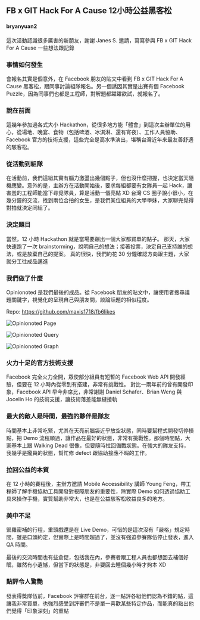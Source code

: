 ## FB x GIT Hack For A Cause 12小時公益黑客松

#### bryanyuan2

這次活動認識很多厲害的新朋友，謝謝 Janes S. 邀請，寫寫參與 FB x GIT Hack For A Cause 一些想法跟記錄

### 事情如何發生
會報名其實是個意外，在 Facebook 朋友的貼文中看到 FB x GIT Hack For A Cause 黑客松，跟同事討論組隊報名。另一個誘因其實是出賽有個 Facebook Puzzle，因為同事們也都是工程師，對解題都躍躍欲試，就報名了。

### 說在前面
這幾年參加過各式大小 Hackathon，從很多地方能「體會」到這次主辦單位的用心，從場地、晚宴、食物（包括啤酒、冰淇淋、還有宵夜）、工作人員協助、Facebook 官方的技術支援，這些完全是高水準演出，堪稱台灣近年來最友善舒適的駭客松。

### 從活動到組隊
在活動前，我們這組其實有腦力激盪出幾個點子，但也沒什麼把握，也決定當天隨機應變。意外的是，主辦方在活動開始後，要求每組都要有女隊員一起 Hack，讓害羞的工程師能當下尋覓隊員，算是活動一個亮點 XD
台灣 CS 圈子說小很小，在幾分鐘的交流，找到兩位合拍的女生，是我們某位組員的大學學妹，大家聊完覺得對拍就決定同組了。

### 決定題目
當然，12 小時 Hackathon 就是當場要蹦出一個大家都買單的點子。
那天，大家快速跑了一次 brainstorming，說明自己的想法；接著投票，決定自己支持誰的想法，或是放棄自己的提案。
真的很快，我們約花 30 分鐘確認方向跟主題，大家就分工往成品邁進

### 我們做了什麼
Opinionoted 是我們最後的成品。從 Facebook 朋友的貼文中，讓使用者搜尋議題關鍵字，視覺化的呈現自己與朋友間，談論話題的相似程度。

Repo: https://github.com/maxis1718/fb6likes

![Opinionoted Page](https://raw.githubusercontent.com/maxis1718/fb6likes/master/screenshots/opinionoted_1.jpg "Opinionoted Page")

![Opinionoted Query](https://raw.githubusercontent.com/maxis1718/fb6likes/master/screenshots/opinionoted_2.jpg "Opinionoted Query")

![Opinionoted Graph](https://raw.githubusercontent.com/maxis1718/fb6likes/master/screenshots/opinionoted_3.jpg "Opinionoted Graph")


### 火力十足的官方技術支援
Facebook 完全火力全開，眾使部分組員有短暫的 Facebook Web API 開發經驗，但要在 12 小時內從零到有搭建，非常有挑戰性。
對比一兩年前的曾有開發印象，Facebook API 早今非席比，非常謝謝 Daniel Schafer、Brian Weng 與 Jocelin Ho 的技術支援，讓技術落差能無縫接軌

### 最大的敵人是時間，最強的夥伴是隊友
時間基本上非常吃緊，尤其在天亮前腦袋近乎放空狀態，同時要幫程式開發切停損點，把 Demo 流程順過，讓作品在最好的狀態，非常有挑戰性。那個時間點，大家基本上跟 Walking Dead 很像，但要隨時拉回備戰狀態。在強大的隊友支持，我幾乎是攏員的狀態，幫忙修 defect 跟協助接應不暇的工作。

### 拉回公益的本質
在 12 小時的賽程後，主辦方邀請 Mobile Accessibility 講師 Young Feng，帶工程師了解手機協助工具開發對視障朋友的重要性，除實際 Demo 如何透過協助工具來操作手機，實質幫助非常大，也是在公益駭客松收益良多的地方。

### 美中不足
緊羅密補的行程，重頭戲還是在 Live Demo，可惜的是這次沒有「嚴格」規定時間，雖是口頭約定，但實際上是時間超過了，並沒有強迫參賽隊伍停止發表，進入 QA 時間。

最後的交流時間也有些倉促，包括我在內，參賽者跟工程人員也都想回去補個好眠，雖然有小遺憾，但當下的狀態是，非要回去睡個幾小時才夠本 XD

### 點評令人驚艷
發表得獎隊伍前，Facebook 評審群在前台，逐一點評各組他們認為不錯的點，這讓我非常買單，也強烈感受到評審們不是單一喜歡某些特定作品，而能真的點出他們覺得「印象深刻」的重點
